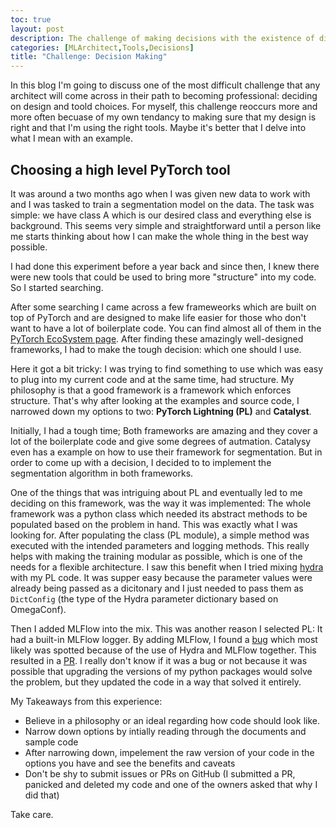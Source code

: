 ```yaml
---
toc: true
layout: post
description: The challenge of making decisions with the existence of different tools
categories: [MLArchitect,Tools,Decisions]
title: "Challenge: Decision Making"
---
```


In this blog I'm going to discuss one of the most difficult challenge that any architect will come across in their path to becoming professional: deciding on design and toold choices. For myself, this challenge reoccurs more and more often becuase of my own tendancy to making sure that my design is right and that I'm using the right tools. Maybe it's better that I delve into what I mean with an example. 

## Choosing a high level PyTorch tool

It was around a two months ago when I was given new data to work with and I was tasked to train a segmentation model on the data. The task was simple: we have class A which is our desired class and everything else is background. This seems very simple and straightforward until a person like me starts thinking about how I can make the whole thing in the best way possible. 


I had done this experiment before a year back and since then, I knew there were new tools that could be used to bring more "structure" into my code. So I started searching. 


After some searching I came across a few frameweorks which are built on top of PyTorch and are designed to make life easier for those who don't want to have a lot of boilerplate code. You can find almost all of them in the [PyTorch EcoSystem page](https://pytorch.org/ecosystem/). After finding these amazingly well-designed frameworks, I had to make the tough decision: which one should I use.

Here it got a bit tricky: I was trying to find something to use which was easy to plug into my current code and at the same time, had structure. My philosophy is that a good framework is a framework which enforces structure. That's why after looking at the examples and source code, I narrowed down my options to two: **PyTorch Lightning (PL)** and **Catalyst**.


Initially, I had a tough time; Both frameworks are amazing and they cover a lot of the boilerplate code and give some degrees of autmation. Catalysy even has a example on how to use their framework for segmentation. But in order to come up with a decision, I decided to to implement the segmentation algorithm in both frameworks. 

One of the things that was intriguing about PL and eventually led to me deciding on this framework, was the way it was implemented: The whole framework was a python class which needed its abstract methods to be populated based on the problem in hand. This was exactly what I was looking for. After populating the class (PL module), a simple method was executed with the intended parameters and logging methods. This really helps with making the training modular as possible, which is one of the needs for a flexible architecture. I saw this benefit when I tried mixing [hydra](https://hydra.cc/) with my PL code. It was supper easy because the parameter values were already being passed as a dicitonary and I just needed to pass them as `DictConfig` (the type of the Hydra parameter dictionary based on OmegaConf). 


Then I added MLFlow into the mix. This was another reason I selected PL: It had a built-in MLFlow logger. By adding MLFlow, I found a [bug](https://github.com/PyTorchLightning/pytorch-lightning/issues/2058) which most likely was spotted because of the use of Hydra and MLFlow together. This resulted in a [PR](https://github.com/PyTorchLightning/pytorch-lightning/pull/2216). I really don't know if it was a bug or not because it was possible that upgrading the versions of my python packages would solve the problem, but they updated the code in a way that solved it entirely.

My Takeaways from this experience:

- Believe in a philosophy or an ideal regarding how code should look like. 
- Narrow down options by intially reading through the documents and sample code
- After narrowing down, impelement the raw version of your code in the options you have and see the benefits and caveats
- Don't be shy to submit issues or PRs on GitHub (I submitted a PR, panicked and deleted my code and one of the owners asked that why I did that)


Take care. 

